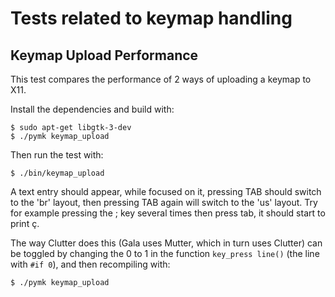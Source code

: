 Tests related to keymap handling
================================

Keymap Upload Performance
-------------------------

This test compares the performance of 2 ways of uploading a keymap to X11.

Install the dependencies and build with:
```
$ sudo apt-get libgtk-3-dev
$ ./pymk keymap_upload
```

Then run the test with:
```
$ ./bin/keymap_upload
```

A text entry should appear, while focused on it, pressing TAB should switch to
the 'br' layout, then pressing TAB again will switch to the 'us' layout. Try
for example pressing the ; key several times then press tab, it should start to
print ç.

The way Clutter does this (Gala uses Mutter, which in turn uses Clutter) can be
toggled by changing the 0 to 1 in the function `key_press line()` (the line
with `#if 0`), and then recompiling with:
```
$ ./pymk keymap_upload
```
